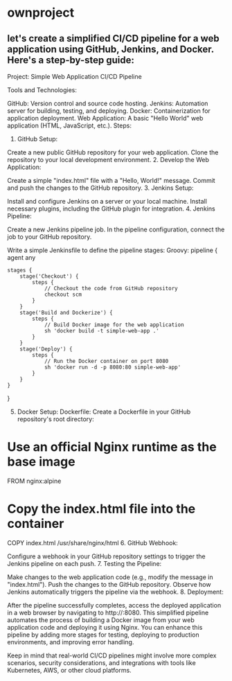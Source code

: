 # ownproject
let's create a simplified CI/CD pipeline for a web application using GitHub, Jenkins, and Docker. Here's a step-by-step guide:
------------------------------------------------------------------------------------------------------------------------------

Project: Simple Web Application CI/CD Pipeline

Tools and Technologies:

GitHub: Version control and source code hosting.
Jenkins: Automation server for building, testing, and deploying.
Docker: Containerization for application deployment.
Web Application: A basic "Hello World" web application (HTML, JavaScript, etc.).
Steps:

1. GitHub Setup:

Create a new public GitHub repository for your web application.
Clone the repository to your local development environment.
2. Develop the Web Application:

Create a simple "index.html" file with a "Hello, World!" message.
Commit and push the changes to the GitHub repository.
3. Jenkins Setup:

Install and configure Jenkins on a server or your local machine.
Install necessary plugins, including the GitHub plugin for integration.
4. Jenkins Pipeline:

Create a new Jenkins pipeline job.
In the pipeline configuration, connect the job to your GitHub repository.

Write a simple Jenkinsfile to define the pipeline stages:
Groovy:
pipeline {
    agent any

    stages {
        stage('Checkout') {
            steps {
                // Checkout the code from GitHub repository
                checkout scm
            }
        }
        stage('Build and Dockerize') {
            steps {
                // Build Docker image for the web application
                sh 'docker build -t simple-web-app .'
            }
        }
        stage('Deploy') {
            steps {
                // Run the Docker container on port 8080
                sh 'docker run -d -p 8080:80 simple-web-app'
            }
        }
    }
}

5. Docker Setup:
   Dockerfile:
Create a Dockerfile in your GitHub repository's root directory:

# Use an official Nginx runtime as the base image
FROM nginx:alpine

# Copy the index.html file into the container
COPY index.html /usr/share/nginx/html
6. GitHub Webhook:

Configure a webhook in your GitHub repository settings to trigger the Jenkins pipeline on each push.
7. Testing the Pipeline:

Make changes to the web application code (e.g., modify the message in "index.html").
Push the changes to the GitHub repository.
Observe how Jenkins automatically triggers the pipeline via the webhook.
8. Deployment:

After the pipeline successfully completes, access the deployed application in a web browser by navigating to http://<your-server-ip>:8080.
This simplified pipeline automates the process of building a Docker image from your web application code and deploying it using Nginx. You can enhance this pipeline by adding more stages for testing, deploying to production environments, and improving error handling.

Keep in mind that real-world CI/CD pipelines might involve more complex scenarios, security considerations, and integrations with tools like Kubernetes, AWS, or other cloud platforms.

